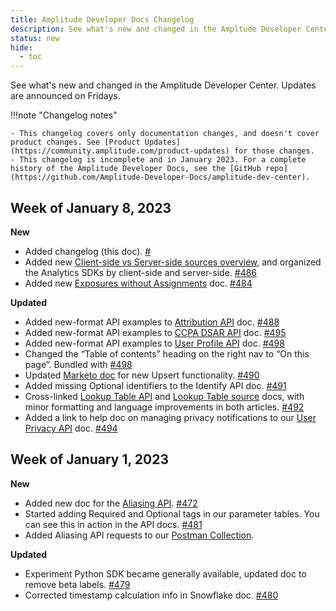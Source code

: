 ```yaml
---
title: Amplitude Developer Docs Changelog
description: See what's new and changed in the Ampltude Developer Center!
status: new
hide:
  - toc
---
```

<!-- Turn off linting rules that don't apply here -->
<!-- vale Amplitude.Headings = NO --> 
<!-- vale Amplitude.We = NO -->
<!-- vale Amplitude.Passive = NO -->
<!-- vale Amplitude.Adverbs = NO -->
<!-- markdownlint-disable MD036 -->
<!-- / End linting rules -->

See what's new and changed in the Amplitude Developer Center. Updates are announced on Fridays.

!!!note "Changelog notes"

    - This changelog covers only documentation changes, and doesn't cover product changes. See [Product Updates](https://community.amplitude.com/product-updates) for those changes.
    - This changelog is incomplete and in January 2023. For a complete history of the Amplitude Developer Docs, see the [GitHub repo](https://github.com/Amplitude-Developer-Docs/amplitude-dev-center).

## Week of January 8, 2023

**New** 

- Added changelog (this doc). [#](/changelog)
- Added new [Client-side vs Server-side sources overview](/data/sources/client-side-vs-server-side/), and organized the Analytics SDKs by client-side and server-side. [#486](https://github.com/Amplitude-Developer-Docs/amplitude-dev-center/pull/486)
- Added new [Exposures without Assignments](/experiment/guides/troubleshooting/exposures-without-assignments/) doc. [#484](https://github.com/Amplitude-Developer-Docs/amplitude-dev-center/pull/484)

**Updated** 

- Added new-format API examples to [Attribution API](/analytics/apis/attribution-api) doc. [#488](https://github.com/Amplitude-Developer-Docs/amplitude-dev-center/pull/488)
- Added new-format API examples to [CCPA DSAR API](/analytics/apis/ccpa-dsar-api) doc. [#495](https://github.com/Amplitude-Developer-Docs/amplitude-dev-center/pull/495)
- Added new-format API examples to [User Profile API](/analytics/apis/user-profile-api) doc. [#498](https://github.com/Amplitude-Developer-Docs/amplitude-dev-center/pull/498)
- Changed the “Table of contents” heading on the right nav to “On this page”. Bundled with [#498](https://github.com/Amplitude-Developer-Docs/amplitude-dev-center/pull/498)
- Updated [Marketo doc](/data/destinations/marketo-cohort) for new Upsert functionality. [#490](https://github.com/Amplitude-Developer-Docs/amplitude-dev-center/pull/490)
- Added missing Optional identifiers to the Identify API doc. [#491](https://github.com/Amplitude-Developer-Docs/amplitude-dev-center/pull/491)
- Cross-linked [Lookup Table API](/analytics/apis/lookup-tables-api) and [Lookup Table source](/data/sources/lookup-table) docs, with minor formatting and language improvements in both articles. [#492](https://github.com/Amplitude-Developer-Docs/amplitude-dev-center/pull/492)
- Added a link to help doc on managing privacy notifications to our [User Privacy API](/analytics/apis/user-privacy-api) doc. [#494](https://github.com/Amplitude-Developer-Docs/amplitude-dev-center/pull/494)

## Week of January 1, 2023

**New**

- Added new doc for the [Aliasing API](../analytics/apis/aliasing-api). [#472](https://github.com/Amplitude-Developer-Docs/amplitude-dev-center/pull/472)
- Started adding <span class="required">Required</span> and <span class="optional">Optional</span> tags in our parameter tables. You can see this in action in the API docs. [#481](https://github.com/Amplitude-Developer-Docs/amplitude-dev-center/pull/481)
- Added Aliasing API requests to our [Postman Collection](https://www.postman.com/amplitude-dev-docs/workspace/amplitude-developers/overview). 

**Updated**

- Experiment Python SDK became generally available, updated doc to remove beta labels. [#479](https://github.com/Amplitude-Developer-Docs/amplitude-dev-center/pull/479)
- Corrected timestamp calculation info in Snowflake doc. [#480](https://github.com/Amplitude-Developer-Docs/amplitude-dev-center/pull/480)